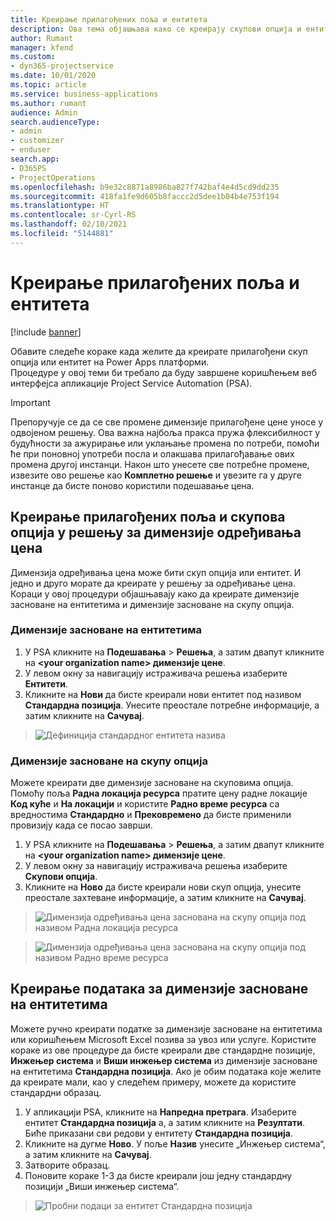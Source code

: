 ```yaml
---
title: Креирање прилагођених поља и ентитета
description: Ова тема објашњава како се креирају скупови опција и ентитети у решењу платформе Power Apps.
author: Rumant
manager: kfend
ms.custom:
- dyn365-projectservice
ms.date: 10/01/2020
ms.topic: article
ms.service: business-applications
ms.author: rumant
audience: Admin
search.audienceType:
- admin
- customizer
- enduser
search.app:
- D365PS
- ProjectOperations
ms.openlocfilehash: b9e32c8871a8986ba827f742baf4e4d5cd9dd235
ms.sourcegitcommit: 418fa1fe9d605b8faccc2d5dee1b04b4e753f194
ms.translationtype: HT
ms.contentlocale: sr-Cyrl-RS
ms.lasthandoff: 02/10/2021
ms.locfileid: "5144881"
---
```

# <a name="create-custom-fields-and-entities"></a>Креирање прилагођених поља и ентитета 

[!include [banner](../includes/psa-now-project-operations.md)]

Обавите следеће кораке када желите да креирате прилагођени скуп опција или ентитет на Power Apps платформи.  
Процедуре у овој теми би требало да буду завршене коришћењем веб интерфејса апликације Project Service Automation (PSA).

> [!IMPORTANT]
> Препоручује се да се све промене димензије прилагођене цене уносе у одвојеном решењу. Ова важна најбоља пракса пружа флексибилност у будућности за ажурирање или уклањање промена по потреби, помоћи ће при поновној употреби посла и олакшава прилагођавање ових промена другој инстанци. Након што унесете све потребне промене, извезите ово решење као **Комплетно решење** и увезите га у друге инстанце да бисте поново користили подешавање цена.

  
## <a name="create-custom-fields-and-option-sets-in-the-pricing-dimension-solution"></a>Креирање прилагођених поља и скупова опција у решењу за димензије одређивања цена

Димензија одређивања цена може бити скуп опција или ентитет. И једно и друго морате да креирате у решењу за одређивање цена. Кораци у овој процедури објашњавају како да креирате димензије засноване на ентитетима и димензије засноване на скупу опција.

### <a name="entity-based-dimensions"></a>Димензије засноване на ентитетима

1. У PSA кликните на **Подешавања** > **Решења**, а затим двапут кликните на **\<your organization name> димензије цене**.
2. У левом окну за навигацију истраживача решења изаберите **Ентитети**.
3. Кликните на **Нови** да бисте креирали нови ентитет под називом **Стандардна позиција**. Унесите преостале потребне информације, а затим кликните на **Сачувај**.

> ![Дефиниција стандардног ентитета назива](media/Standard-Title-entity-definition.png)


### <a name="option-set-based-dimensions"></a>Димензије засноване на скупу опција 
Можете креирати две димензије засноване на скуповима опција. Помоћу поља **Радна локација ресурса** пратите цену радне локације **Код куће** и **На локацији** и користите **Радно време ресурса** са вредностима **Стандардно** и **Прековремено** да бисте применили провизију када се посао заврши.


1. У PSA кликните на **Подешавања** > **Решења**, а затим двапут кликните на **\<your organization name> димензије цене**. 
2. У левом окну за навигацију истраживача решења изаберите **Скупови опција**. 
3. Кликните на **Ново** да бисте креирали нови скуп опција, унесите преостале захтеване информације, а затим кликните на **Сачувај**.

> ![Димензија одређивања цена заснована на скупу опција под називом Радна локација ресурса ](media/Option-set-PD-called-Resource-Work-Location.png)

> ![Димензија одређивања цена заснована на скупу опција под називом Радно време ресурса ](media/Option-set-PD-called-Resource-Work-Hours.PNG)


## <a name="create-data-for-entity-based-dimensions"></a>Креирање података за димензије засноване на ентитетима

Можете ручно креирати податке за димензије засноване на ентитетима или коришћењем Microsoft Excel позива за увоз или услуге. Користите кораке из ове процедуре да бисте креирали две стандардне позиције, **Инжењер система** и **Виши инжењер система** из димензије засноване на ентитетима **Стандардна позиција**. Ако је обим података које желите да креирате мали, као у следећем примеру, можете да користите стандардни образац.

1. У апликацији PSA, кликните на **Напредна претрага**. Изаберите ентитет **Стандардна позиција** а, а затим кликните на **Резултати**. Биће приказани сви редови у ентитету **Стандардна позиција**.
2. Кликните на дугме **Ново**. У поље **Назив** унесите „Инжењер система“, а затим кликните на **Сачувај**.
3. Затворите образац. 
4. Поновите кораке 1-3 да бисте креирали још једну стандардну позицији „Виши инжењер система“.

> ![Пробни подаци за ентитет Стандардна позиција ](media/ST-data.png)


